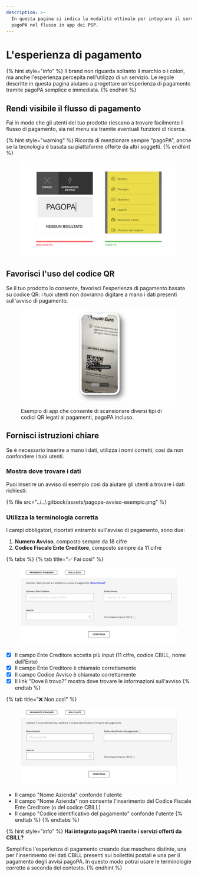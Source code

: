 ```yaml
---
description: >-
  In questa pagina si indica la modalità ottimale per integrare il servizio
  pagoPA nel flusso in app dei PSP.
---
```


# L'esperienza di pagamento

{% hint style="info" %}
Il brand non riguarda soltanto il marchio o i colori, ma anche l'esperienza percepita nell'utilizzo di un servizio. Le regole descritte in questa pagina aiutano a progettare un'esperienza di pagamento tramite pagoPA semplice e immediata.
{% endhint %}

## Rendi visibile il flusso di pagamento

Fai in modo che gli utenti del tuo prodotto riescano a trovare facilmente il flusso di pagamento, sia nel menu sia tramite eventuali funzioni di ricerca.

{% hint style="warning" %}
Ricorda di menzionare sempre "pagoPA", anche se la tecnologia è basata su piattaforme offerte da altri soggetti.
{% endhint %}

<figure><img src="../../.gitbook/assets/Rendi visibile il flusso.png" alt="Esempi corretti e non di come rendere visibile il flusso di pagamento pagoPA"><figcaption></figcaption></figure>

## Favorisci l'uso del codice QR

Se il tuo prodotto lo consente, favorisci l'esperienza di pagamento basata su codice QR: i tuoi utenti non dovranno digitare a mano i dati presenti sull'avviso di pagamento.

<figure><img src="../../.gitbook/assets/qrcodeexample.png" alt="Schermata di app in cui si sta inquadrando un codice QR"><figcaption><p>Esempio di app  che consente di scansionare diversi tipi di codici QR legati ai pagamenti, pagoPA incluso.</p></figcaption></figure>

## Fornisci istruzioni chiare

Se è necessario inserire a mano i dati, utilizza i nomi corretti, così da non confondere i tuoi utenti.

### Mostra dove trovare i dati

Puoi inserire un avviso di esempio così da aiutare gli utenti a trovare i dati richiesti:

{% file src="../../.gitbook/assets/pagopa-avviso-esempio.png" %}

### Utilizza la terminologia corretta

I campi obbligatori, riportati entrambi sull'avviso di pagamento, sono due:

1. **Numero Avviso**, composto sempre da 18 cifre
2. **Codice Fiscale Ente Creditore**, composto sempre da 11 cifre

{% tabs %}
{% tab title="✅ Fai così" %}
<figure><img src="../../.gitbook/assets/Schermata 2022-09-21 alle 10.10.18.png" alt="Esempio corretto di come utilizzare la terminologia in un flusso di pagamento"><figcaption></figcaption></figure>

* [x] Il campo Ente Creditore accetta più input (11 cifre, codice CBILL, nome dell'Ente)
* [x] Il campo Ente Creditore è chiamato correttamente
* [x] Il campo Codice Avviso è chiamato correttamente
* [x] Il link "Dove li trovo?" mostra dove trovare le informazioni sull'avviso
{% endtab %}

{% tab title="❌ Non così" %}
<figure><img src="../../.gitbook/assets/Schermata 2022-09-21 alle 09.58.29.png" alt="Esempio errato di come utilizzare la terminologia in un flusso di pagamento"><figcaption></figcaption></figure>

* Il campo "Nome Azienda" confonde l'utente
* Il campo "Nome Azienda" non consente l'inserimento del Codice Fiscale Ente Creditore (o del codice CBILL)
* Il campo "Codice identificativo del pagamento" confonde l'utente
{% endtab %}
{% endtabs %}

{% hint style="info" %}
**Hai integrato pagoPA tramite i servizi offerti da CBILL?**

Semplifica l'esperienza di pagamento creando due maschere distinte, una per l'inserimento dei dati CBILL presenti sui bollettini postali e una per il pagamento degli avvisi pagoPA. In questo modo potrai usare le terminologie corrette a seconda del contesto.
{% endhint %}

